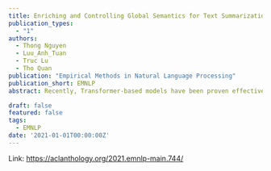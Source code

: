 ```yaml
---
title: Enriching and Controlling Global Semantics for Text Summarization
publication_types:
  - "1"
authors:
  - Thong Nguyen
  - Luu_Anh_Tuan
  - Truc Lu
  - Tho Quan
publication: "Empirical Methods in Natural Language Processing"
publication_short: EMNLP
abstract: Recently, Transformer-based models have been proven effective in the abstractive summarization task by creating fluent and informative summaries. Nevertheless, these models still suffer from the short-range dependency problem, causing them to produce summaries that miss the key points of document. In this paper, we attempt to address this issue by introducing a neural topic model empowered with normalizing flow to capture the global semantics of the document, which are then integrated into the summarization model. In addition, to avoid the overwhelming effect of global semantics on contextualized representation, we introduce a mechanism to control the amount of global semantics supplied to the text generation module. Our method outperforms state-of-the-art summarization models on five common text summarization datasets, namely CNN/DailyMail, XSum, Reddit TIFU, arXiv, and PubMed.

draft: false
featured: false
tags:
  - EMNLP
date: '2021-01-01T00:00:00Z'
---
```

Link: https://aclanthology.org/2021.emnlp-main.744/
